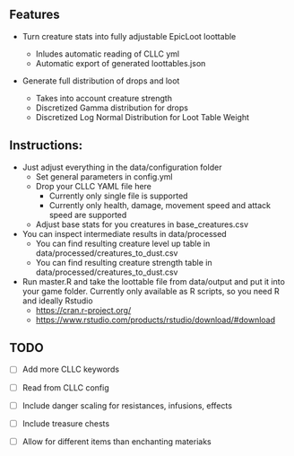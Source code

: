 ## Features

* Turn creature stats into fully adjustable EpicLoot loottable
    * Inludes automatic reading of CLLC yml
    * Automatic export of generated loottables.json

* Generate full distribution of drops and loot 
  * Takes into account creature strength
  * Discretized Gamma distribution for drops
  * Discretized Log Normal Distribution for Loot Table Weight


## Instructions:
* Just adjust everything in the data/configuration folder
  * Set general parameters in config.yml
  * Drop your CLLC YAML file here
    * Currently only single file is supported
    * Currently only health, damage, movement speed and attack speed are supported
  * Adjust base stats for you creatures in base_creatures.csv
* You can inspect intermediate results in data/processed
  * You can find resulting creature level up table in data/processed/creatures_to_dust.csv
  * You can find resulting creature strength table in data/processed/creatures_to_dust.csv
* Run master.R and take the loottable file from data/output and put it into your game folder. Currently only available as R scripts, so you need R and ideally Rstudio 
  * https://cran.r-project.org/
  * https://www.rstudio.com/products/rstudio/download/#download

## TODO

- [ ] Add more CLLC keywords
- [ ] Read from CLLC config
- [ ] Include danger scaling for resistances, infusions, effects
- [ ] Include treasure chests
- [ ] Allow for different items than enchanting materiaks

